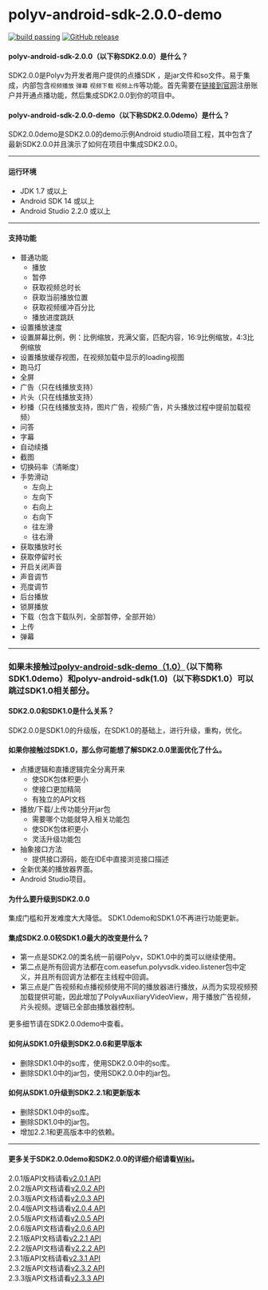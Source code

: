 
polyv-android-sdk-2.0.0-demo
===
[![build passing](https://img.shields.io/badge/build-passing-brightgreen.svg)](#)
[![GitHub release](https://img.shields.io/badge/release-v2.3.2-blue.svg)](https://github.com/easefun/polyv-android-sdk-2.0-demo/releases/tag/v2.3.2)
#### polyv-android-sdk-2.0.0（以下称SDK2.0.0）是什么？
SDK2.0.0是Polyv为开发者用户提供的点播SDK ，是jar文件和so文件。易于集成，内部包含`视频播放` `弹幕` `视频下载` `视频上传`等功能。首先需要在[链接到官网](www.polyv.net)注册账户并开通点播功能，然后集成SDK2.0.0到你的项目中。
#### polyv-android-sdk-2.0.0-demo（以下称**SDK2.0.0demo**）是什么？
SDK2.0.0demo是SDK2.0.0的demo示例Android studio项目工程，其中包含了最新SDK2.0.0并且演示了如何在项目中集成SDK2.0.0。
***
#### 运行环境
* JDK 1.7 或以上
* Android SDK 14 或以上
* Android Studio 2.2.0 或以上
***
#### 支持功能
* 普通功能
  * 播放
  * 暂停
  * 获取视频总时长
  * 获取当前播放位置
  * 获取视频缓冲百分比
  * 播放进度跳跃
* 设置播放速度
* 设置屏幕比例，例：比例缩放，充满父窗，匹配内容，16:9比例缩放，4:3比例缩放
* 设置播放缓存视图，在视频加载中显示的loading视图
* 跑马灯
* 全屏
* 广告（只在线播放支持）
* 片头（只在线播放支持）
* 秒播（只在线播放支持，图片广告，视频广告，片头播放过程中提前加载视频）
* 问答
* 字幕
* 自动续播
* 截图
* 切换码率（清晰度）
* 手势滑动
  * 左向上
  * 左向下
  * 右向上
  * 右向下
  * 往左滑
  * 往右滑
* 获取播放时长
* 获取停留时长
* 开启关闭声音
* 声音调节
* 亮度调节
* 后台播放
* 锁屏播放
* 下载（包含下载队列，全部暂停，全部开始）
* 上传
* 弹幕
***
### 如果未接触过[polyv-android-sdk-demo（1.0）](https://github.com/easefun/polyv-android-sdk-demo)（以下简称SDK1.0demo）和polyv-android-sdk(1.0)（以下称SDK1.0）可以跳过SDK1.0相关部分。

#### SDK2.0.0和SDK1.0是什么关系？
SDK2.0.0是SDK1.0的升级版，在SDK1.0的基础上，进行升级，重构，优化。
#### 如果你接触过SDK1.0，那么你可能想了解SDK2.0.0里面优化了什么。
* 点播逻辑和直播逻辑完全分离开来
  * 使SDK包体积更小
  * 使接口更加精简
  * 有独立的API文档
* 播放/下载/上传功能分开jar包
  * 需要哪个功能就导入相关功能包
  * 使SDK包体积更小
  * 灵活升级功能包
* 抽象接口方法
  * 提供接口源码，能在IDE中直接浏览接口描述
* 全新优美的播放器界面。
* Android Studio项目。
#### 为什么要升级到SDK2.0.0
集成门槛和开发难度大大降低。
SDK1.0demo和SDK1.0不再进行功能更新。
#### 集成SDK2.0.0较SDK1.0最大的改变是什么？
* 第一点是SDK2.0的类名统一前缀Polyv，SDK1.0中的类可以继续使用。
* 第二点是所有回调方法都在com.easefun.polyvsdk.video.listener包中定义，并且所有回调方法都在主线程中回调。
* 第三点是广告视频和点播视频使用不同的播放器进行播放，从而为实现视频预加载提供可能，因此增加了PolyvAuxiliaryVideoView，用于播放广告视频，片头视频。逻辑已全部由播放器控制。

更多细节请在SDK2.0.0demo中查看。
#### 如何从SDK1.0升级到SDK2.0.6和更早版本
* 删除SDK1.0中的so库，使用SDK2.0.0中的so库。
* 删除SDK1.0中的jar包，使用SDK2.0.0中的jar包。
#### 如何从SDK1.0升级到SDK2.2.1和更新版本
* 删除SDK1.0中的so库。
* 删除SDK1.0中的jar包。
* 增加2.2.1和更高版本中的依赖。

***
#### 更多关于SDK2.0.0demo和SDK2.0.0的详细介绍请看[Wiki](https://github.com/easefun/polyv-android-sdk-2.0-demo/wiki)。

2.0.1版API文档请看[v2.0.1 API](http://repo.polyv.net/android/sdk/2.0.1/api/index.html)<br/>
2.0.2版API文档请看[v2.0.2 API](http://repo.polyv.net/android/sdk/2.0.2/api/index.html)<br/>
2.0.3版API文档请看[v2.0.3 API](http://repo.polyv.net/android/sdk/2.0.3/api/index.html)<br/>
2.0.4版API文档请看[v2.0.4 API](http://repo.polyv.net/android/sdk/2.0.4/api/index.html)<br/>
2.0.5版API文档请看[v2.0.5 API](http://repo.polyv.net/android/sdk/2.0.5/api/index.html)<br/>
2.0.6版API文档请看[v2.0.6 API](http://repo.polyv.net/android/sdk/2.0.6/api/index.html)<br/>
2.2.1版API文档请看[v2.2.1 API](http://repo.polyv.net/android/sdk/2.2.1/api/index.html)<br/>
2.2.2版API文档请看[v2.2.2 API](http://repo.polyv.net/android/sdk/2.2.2/api/index.html)<br/>
2.3.1版API文档请看[v2.3.1 API](http://repo.polyv.net/android/sdk/2.3.1/api/index.html)<br/>
2.3.2版API文档请看[v2.3.2 API](http://repo.polyv.net/android/sdk/2.3.2/api/index.html)<br/>
2.3.3版API文档请看[v2.3.3 API](http://repo.polyv.net/android/sdk/2.3.3/api/index.html)
